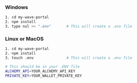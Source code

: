 ### Windows

```sh
1. cd my-wave-portal
2. npm install
3. type nul >> ".env"       # This will create a .env file
```

### Linux or MacOS

```sh
1. cd my-wave-portal
2. npm install
3. touch .env               # This will create a .env file
```

```sh
# This should be in your .ENV file
ALCHEMY_API=YOUR_ALCHEMY_API_KEY
PRIVATE_KEY=YOUR_WALLET_PRIVATE_KEY
```
